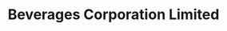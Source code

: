 ---
title: "Beverages Corporation Limited"
url: /thiruvananthapuram/beverages-corporation-limited/
shop: Getränke
---